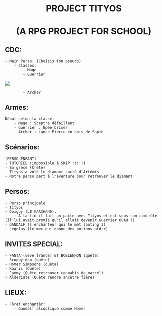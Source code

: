 <h1 align="center"> PROJECT TITYOS</h1>
<h1 align="center">(A RPG PROJECT FOR SCHOOL)</h1>

## CDC:
    - Main Perso: (Choisis ton pseudo)
        - Classes:
            - Mage
            - Guerrier
<img src="https://pbs.twimg.com/media/FC4-w0KWEAopxrh.jpg"></img>
            
            - Archer

## Armes:
    Début selon la classe:
        - Mage : Sceptre défaillant
        - Guerrier : Épée briser
        - Archer : Lance Pierre en bois de Sapin
        
## Scénarios:
    (PERSO ENFANT)
    - TUTORIEL (impossible à SKIP !!!!!)
    - En grêce (Crête)
    - Tityos a volé le diamant sacré d'Artémis
    - Notre perso part à l'aventure pour retrouver le diamant

## Persos:
    - Perso principale
    - Tityos
    - Doigby (LE MARCHAND):
        - A la fin il fait un pacte avec Tityos et est sous son contrôle (il lui avait promis qu'il allait devenir Guerrier OUAH !)
    - GANDALF (l'enchanteur qui te met looting 3)
    - Legolas (le mec qui donne des potions ptdrr)

## INVITES SPECIAL:
    - FANTA (veve france) ET BOBLENNON (quête)
    - Scooby doo (quête)
    - Homer Simpsons (quête)
    - Kaaris (Quête)
    - Jammy (Quête retrouver cannabis de marcel)
    - Alderiate (Quête rendre ancêtre fière)

## LIEUX:
    - Fôret enchantêr:
        - Gandalf alcoolique comme Homer
